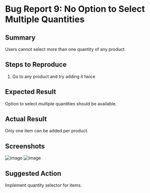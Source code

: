 # Bug Report 9: No Option to Select Multiple Quantities

## Summary
Users cannot select more than one quantity of any product.

## Steps to Reproduce
1. Go to any product and try adding it twice

## Expected Result
Option to select multiple quantities should be available.

## Actual Result
Only one item can be added per product.
## Screenshots
![image](https://github.com/user-attachments/assets/6e033a5a-aa56-44dd-8cc2-8c9b049fe97d)
![image](https://github.com/user-attachments/assets/bc4c1939-d59d-47da-9903-44e421459fa6)

## Suggested Action
Implement quantity selector for items.
